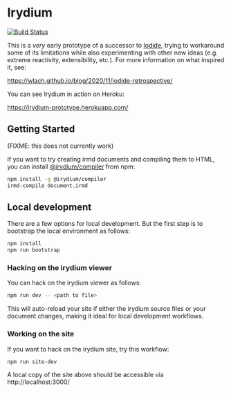 # Irydium

[![Build Status](https://github.com/irydium/irydium/actions/workflows/build-and-test.yml/badge.svg)](https://github.com/irydium/irydium/actions?query=workflow%3Abuild-and-test)

This is a _very_ early prototype of a successor to [Iodide](https://alpha.iodide.io), trying to workaround some of its limitations while also experimenting with other new ideas (e.g. extreme reactivity, extensibility, etc.). For more information on what inspired it, see:

https://wlach.github.io/blog/2020/11/iodide-retrospective/

You can see Irydium in action on Heroku:

https://irydium-prototype.herokuapp.com/

## Getting Started

(FIXME: this does not currently work)

If you want to try creating irmd documents and compiling them to HTML, you can install [@irydium/compiler](https://www.npmjs.com/package/@irydium/compiler) from npm:

```bash
npm install -g @irydium/compiler
irmd-compile document.irmd
```

## Local development

There are a few options for local development. But the first step is to bootstrap
the local environment as follows:

```bash
npm install
npm run bootstrap
```

### Hacking on the irydium viewer

You can hack on the irydium viewer as follows:

```bash
npm run dev -- <path to file>
```

This will auto-reload your site if either the irydium source files or your document changes, making it ideal for local development workflows.

### Working on the site

If you want to hack on the irydium site, try this workflow:

```bash
npm run site-dev
```

A local copy of the site above should be accessible via http://localhost:3000/
